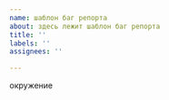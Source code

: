 ```yaml
---
name: шаблон баг репорта
about: здесь лежит шаблон баг репорта
title: ''
labels: ''
assignees: ''

---
```


окружение
